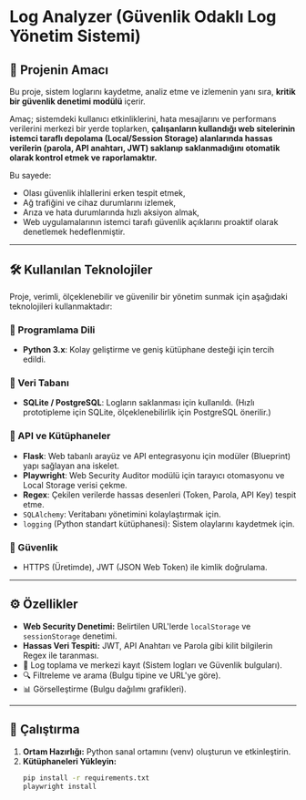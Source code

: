 # Log Analyzer (Güvenlik Odaklı Log Yönetim Sistemi)

## 📌 Projenin Amacı
Bu proje, sistem loglarını kaydetme, analiz etme ve izlemenin yanı sıra, **kritik bir güvenlik denetimi modülü** içerir. 

Amaç; sistemdeki kullanıcı etkinliklerini, hata mesajlarını ve performans verilerini merkezi bir yerde toplarken, **çalışanların kullandığı web sitelerinin istemci taraflı depolama (Local/Session Storage) alanlarında hassas verilerin (parola, API anahtarı, JWT) saklanıp saklanmadığını otomatik olarak kontrol etmek ve raporlamaktır.**

Bu sayede:
- Olası güvenlik ihlallerini erken tespit etmek,
- Ağ trafiğini ve cihaz durumlarını izlemek,
- Arıza ve hata durumlarında hızlı aksiyon almak,
- Web uygulamalarının istemci tarafı güvenlik açıklarını proaktif olarak denetlemek hedeflenmiştir.

---

## 🛠️ Kullanılan Teknolojiler
Proje, verimli, ölçeklenebilir ve güvenilir bir yönetim sunmak için aşağıdaki teknolojileri kullanmaktadır:

### 🔹 Programlama Dili
- **Python 3.x**: Kolay geliştirme ve geniş kütüphane desteği için tercih edildi.

### 🔹 Veri Tabanı
- **SQLite / PostgreSQL**: Logların saklanması için kullanıldı. (Hızlı prototipleme için SQLite, ölçeklenebilirlik için PostgreSQL önerilir.)

### 🔹 API ve Kütüphaneler
- **Flask**: Web tabanlı arayüz ve API entegrasyonu için modüler (Blueprint) yapı sağlayan ana iskelet.
- **Playwright**: Web Security Auditor modülü için tarayıcı otomasyonu ve Local Storage verisi çekme.
- **Regex**: Çekilen verilerde hassas desenleri (Token, Parola, API Key) tespit etme.
- `SQLAlchemy`: Veritabanı yönetimini kolaylaştırmak için.
- `logging` (Python standart kütüphanesi): Sistem olaylarını kaydetmek için.

### 🔹 Güvenlik
- HTTPS (Üretimde), JWT (JSON Web Token) ile kimlik doğrulama.

---

## ⚙️ Özellikler
- **Web Security Denetimi:** Belirtilen URL'lerde `localStorage` ve `sessionStorage` denetimi.
- **Hassas Veri Tespiti:** JWT, API Anahtarı ve Parola gibi kilit bilgilerin Regex ile taranması.
- 📁 Log toplama ve merkezi kayıt (Sistem logları ve Güvenlik bulguları).
- 🔍 Filtreleme ve arama (Bulgu tipine ve URL'ye göre).
- 📊 Görselleştirme (Bulgu dağılımı grafikleri).

---

## 🚀 Çalıştırma
1. **Ortam Hazırlığı:** Python sanal ortamını (venv) oluşturun ve etkinleştirin.
2. **Kütüphaneleri Yükleyin:**
   ```bash
   pip install -r requirements.txt
   playwright install